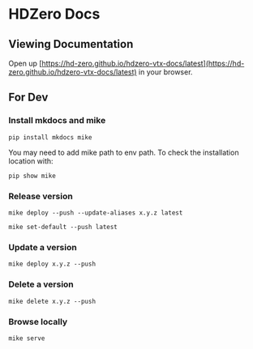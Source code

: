 # HDZero Docs

## Viewing Documentation

Open up [https://hd-zero.github.io/hdzero-vtx-docs/latest](https://hd-zero.github.io/hdzero-vtx-docs/latest) in your browser.

## For Dev

### Install mkdocs and mike

```
pip install mkdocs mike
```

You may need to add mike path to env path. To check the installation location with:

```
pip show mike
```

### Release version

```
mike deploy --push --update-aliases x.y.z latest
```

```
mike set-default --push latest
```

### Update a version

```
mike deploy x.y.z --push
```

### Delete a version

```
mike delete x.y.z --push
```

### Browse locally

```
mike serve
```
